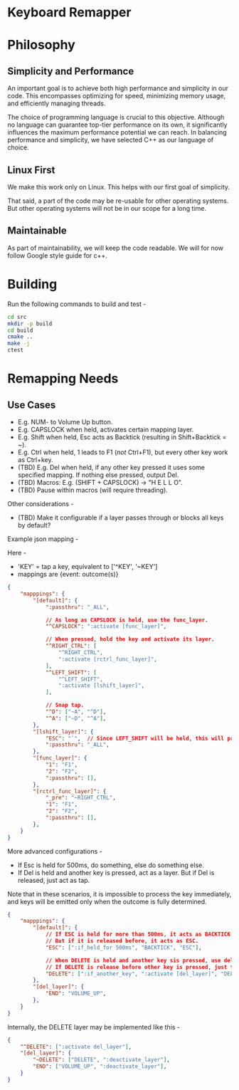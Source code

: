 # Keyboard Remapper

# Philosophy

## Simplicity and Performance

An important goal is to achieve both high performance and simplicity in our code. This encompasses optimizing for speed, minimizing memory usage, and efficiently managing threads.

The choice of programming language is crucial to this objective. Although no language can guarantee top-tier performance on its own, it significantly influences the maximum performance potential we can reach. In balancing performance and simplicity, we have selected C++ as our language of choice.

## Linux First

We make this work only on Linux. This helps with our first goal of simplicity.

That said, a part of the code may be re-usable for other operating systems. But other operating systems will not be in our scope for a long time.

## Maintainable

As part of maintainability, we will keep the code readable. We will for now follow Google style guide for c++.

# Building

Run the following commands to build and test -

```sh
cd src
mkdir -p build
cd build
cmake ..
make -j
ctest
```

# Remapping Needs

## Use Cases
- E.g. NUM- to Volume Up button.
- E.g. CAPSLOCK when held, activates certain mapping layer.
- E.g. Shift when held, Esc acts as Backtick (resulting in Shift+Backtick = ~).
- E.g. Ctrl when held, 1 leads to F1 (_not_ Ctrl+F1), but every other key work as Ctrl+key.
- (TBD) E.g. Del when held, if any other key pressed it uses some specified mapping. If nothing else pressed, output Del.
- (TBD) Macros: E.g. (SHIFT + CAPSLOCK) -> "H E L L O".
- (TBD) Pause within macros (will require threading).

Other considerations -
- (TBD) Make it configurable if a layer passes through or blocks all keys by default?

Example json mapping -

Here -
- 'KEY' = tap a key, equivalent to ['^KEY', '~KEY']
- mappings are {event: outcome(s)}

```json
{
    "mapppings": {
        "[default]": {
            ":passthru": "_ALL",

            // As long as CAPSLOCK is held, use the func_layer.
            "^CAPSLOCK": ":activate [func_layer]",

            // When pressed, hold the key and activate its layer.
            "^RIGHT_CTRL": [
                "^RIGHT_CTRL",
                ":activate [rctrl_func_layer]",
            ],
            "^LEFT_SHIFT": [
                "^LEFT_SHIFT",
                ":activate [lshift_layer]",
            ],

            // Snap tap.
            "^D": ["~A", "^D"],
            "^A": ["~D", "^A"],
        },
        "[lshift_layer]": {
            "ESC": "`",  // Since LEFT_SHIFT will be held, this will produce ~.
            ":passthru": "_ALL",
        },
        "[func_layer]": {
            "1": "F1",
            "2": "F2",
            ":passthru": [],
        },
        "[rctrl_func_layer]": {
            "_pre": "~RIGHT_CTRL",
            "1": "F1",
            "2": "F2",
            ":passthru": [],
        },
    }
}
```

More advanced configurations -
- If Esc is held for 500ms, do something, else do something else.
- If Del is held and another key is pressed, act as a layer. But if Del is
  released, just act as tap.

Note that in these scenarios, it is impossible to process the key immediately,
and keys will be emitted only when the outcome is fully determined.

```json
{
    "mapppings": {
        "[default]": {
            // If ESC is held for more than 500ms, it acts as BACKTICK.
            // But if it is released before, it acts as ESC.
            "ESC": [":if_held_for 500ms", "BACKTICK", "ESC"],

            // When DELETE is held and another key sis pressed, use del_layer.
            // If DELETE is release before other key is pressed, just tap DELETE.
            "DELETE": [":if_another_key", ":activate [del_layer]", "DELETE"],
        },
        "[del_layer]": {
            "END": "VOLUME_UP",
        },
    }
}
```

Internally, the DELETE layer may be implemented like this -
```json
{
    "^DELETE": [":activate del_layer"],
    "[del_layer]": {
        "~DELETE": ["DELETE", ":deactivate_layer"],
        "END": ["VOLUME_UP", ":deactivate_layer"],
    }
}
```
